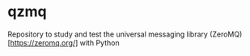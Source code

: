 # qzmq
Repository to study and test the universal messaging library (ZeroMQ)[https://zeromq.org/] with Python 
